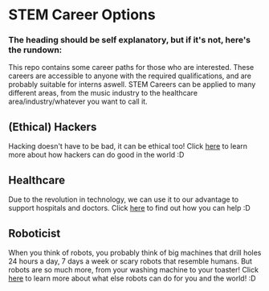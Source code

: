 # STEM Career Options

### The heading should be self explanatory, but if it's not, here's the rundown:

This repo contains some career paths for those who are interested.
These careers are accessible to anyone with the required qualifications, and are probably suitable for interns aswell. STEM Careers can be applied to many different areas, from the music industry to the healthcare area/industry/whatever you want to call it.

## (Ethical) Hackers

Hacking doesn't have to be bad, it can be ethical too! Click [here](https://github.com/Neoskimmer/careers-work/blob/main/robot-designer.md) to learn more about how hackers can do good in the world :D

## Healthcare

Due to the revolution in technology, we can use it to our advantage to support hospitals and doctors. Click [here](https://github.com/Neoskimmer/careers-work/blob/main/robots%20and%20software%20in%20healthcare.md) to find out how you can help :D

## Roboticist

When you think of robots, you probably think of big machines that drill holes 24 hours a day, 7 days a week or scary robots that resemble humans. But robots are so much more, from your washing machine to your toaster! Click [here](https://github.com/Neoskimmer/careers-work/blob/main/robot-designer.md) to learn more about what else robots can do for you and the world! :D
